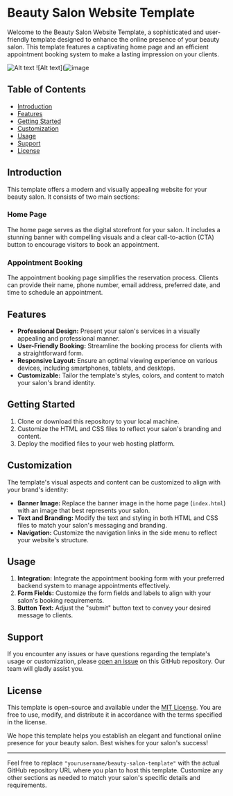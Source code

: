 # Beauty Salon Website Template

Welcome to the Beauty Salon Website Template, a sophisticated and user-friendly template designed to enhance the online presence of your beauty salon. This template features a captivating home page and an efficient appointment booking system to make a lasting impression on your clients.

![Alt text](https://github.com/Mohammed20037/Beauty-salon-template/assets/113844625/881a58d6-07d0-4e12-85c3-a2830d97ff6f)
![Alt text](![image](https://github.com/Mohammed20037/Beauty-salon-template/assets/113844625/d5ab6d15-e3d4-4c80-b957-d094149e0538)

## Table of Contents

- [Introduction](#introduction)
- [Features](#features)
- [Getting Started](#getting-started)
- [Customization](#customization)
- [Usage](#usage)
- [Support](#support)
- [License](#license)

## Introduction

This template offers a modern and visually appealing website for your beauty salon. It consists of two main sections:

### Home Page

The home page serves as the digital storefront for your salon. It includes a stunning banner with compelling visuals and a clear call-to-action (CTA) button to encourage visitors to book an appointment.

### Appointment Booking

The appointment booking page simplifies the reservation process. Clients can provide their name, phone number, email address, preferred date, and time to schedule an appointment.

## Features

- **Professional Design:** Present your salon's services in a visually appealing and professional manner.
- **User-Friendly Booking:** Streamline the booking process for clients with a straightforward form.
- **Responsive Layout:** Ensure an optimal viewing experience on various devices, including smartphones, tablets, and desktops.
- **Customizable:** Tailor the template's styles, colors, and content to match your salon's brand identity.

## Getting Started

1. Clone or download this repository to your local machine.
2. Customize the HTML and CSS files to reflect your salon's branding and content.
3. Deploy the modified files to your web hosting platform.

## Customization

The template's visual aspects and content can be customized to align with your brand's identity:

- **Banner Image:** Replace the banner image in the home page (`index.html`) with an image that best represents your salon.
- **Text and Branding:** Modify the text and styling in both HTML and CSS files to match your salon's messaging and branding.
- **Navigation:** Customize the navigation links in the side menu to reflect your website's structure.

## Usage

1. **Integration:** Integrate the appointment booking form with your preferred backend system to manage appointments effectively.
2. **Form Fields:** Customize the form fields and labels to align with your salon's booking requirements.
3. **Button Text:** Adjust the "submit" button text to convey your desired message to clients.

## Support

If you encounter any issues or have questions regarding the template's usage or customization, please [open an issue](https://github.com/yourusername/beauty-salon-template/issues) on this GitHub repository. Our team will gladly assist you.

## License

This template is open-source and available under the [MIT License](LICENSE). You are free to use, modify, and distribute it in accordance with the terms specified in the license.

We hope this template helps you establish an elegant and functional online presence for your beauty salon. Best wishes for your salon's success!

---

Feel free to replace `"yourusername/beauty-salon-template"` with the actual GitHub repository URL where you plan to host this template. Customize any other sections as needed to match your salon's specific details and requirements.
